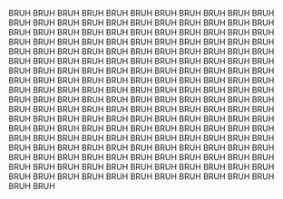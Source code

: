 BRUH BRUH BRUH BRUH BRUH BRUH BRUH BRUH BRUH BRUH BRUH BRUH BRUH BRUH BRUH BRUH BRUH BRUH BRUH BRUH BRUH BRUH BRUH BRUH BRUH BRUH BRUH BRUH BRUH BRUH BRUH BRUH BRUH BRUH BRUH BRUH BRUH BRUH BRUH BRUH BRUH BRUH BRUH BRUH BRUH BRUH BRUH BRUH BRUH BRUH BRUH BRUH BRUH BRUH BRUH BRUH BRUH BRUH BRUH BRUH BRUH BRUH BRUH BRUH BRUH BRUH BRUH BRUH BRUH BRUH BRUH BRUH BRUH BRUH BRUH BRUH BRUH BRUH BRUH BRUH BRUH BRUH BRUH BRUH BRUH BRUH BRUH BRUH BRUH BRUH BRUH BRUH BRUH BRUH BRUH BRUH BRUH BRUH BRUH BRUH BRUH BRUH BRUH BRUH BRUH BRUH BRUH BRUH BRUH BRUH BRUH BRUH BRUH BRUH BRUH BRUH BRUH BRUH BRUH BRUH BRUH BRUH BRUH BRUH BRUH BRUH BRUH BRUH BRUH BRUH BRUH BRUH BRUH BRUH BRUH BRUH BRUH BRUH BRUH BRUH BRUH BRUH BRUH BRUH BRUH BRUH BRUH BRUH BRUH BRUH BRUH BRUH BRUH BRUH BRUH BRUH BRUH BRUH BRUH BRUH BRUH BRUH BRUH BRUH BRUH BRUH BRUH BRUH BRUH BRUH BRUH BRUH BRUH BRUH BRUH BRUH BRUH BRUH BRUH BRUH BRUH BRUH BRUH BRUH BRUH BRUH BRUH BRUH BRUH BRUH BRUH BRUH BRUH BRUH BRUH BRUH BRUH BRUH BRUH BRUH 
